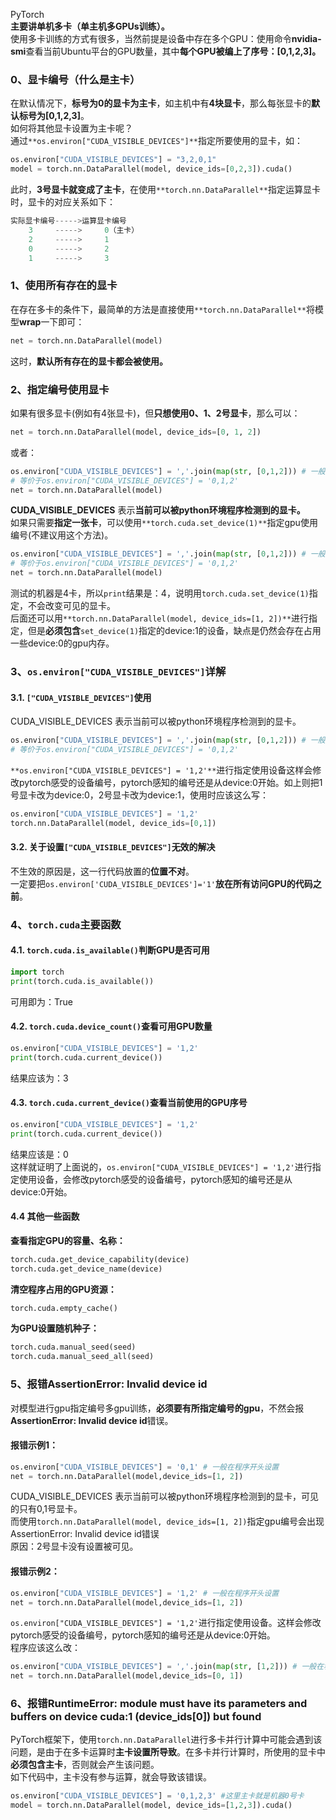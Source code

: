 PyTorch<br />**主要讲单机多卡（单主机多GPUs训练）。**<br />使用多卡训练的方式有很多，当然前提是设备中存在多个GPU：使用命令**nvidia-smi**查看当前Ubuntu平台的GPU数量，其中**每个GPU被编上了序号：[0,1,2,3]。**
<a name="gBRSp"></a>
### 0、显卡编号（什么是主卡）
在默认情况下，**标号为0的显卡为主卡**，如主机中有**4块显卡**，那么每张显卡的**默认标号为[0,1,2,3]**。<br />如何将其他显卡设置为主卡呢？<br />通过`**os.environ["CUDA_VISIBLE_DEVICES"]**`指定所要使用的显卡，如：
```python
os.environ["CUDA_VISIBLE_DEVICES"] = "3,2,0,1"
model = torch.nn.DataParallel(model, device_ids=[0,2,3]).cuda()
```
此时，**3号显卡就变成了主卡**，在使用`**torch.nn.DataParallel**`指定运算显卡时，显卡的对应关系如下：
```python
实际显卡编号----->运算显卡编号
    3     ----->     0（主卡）
    2     ----->     1
    0     ----->     2
    1     ----->     3
```
<a name="Pe1ou"></a>
### 1、使用所有存在的显卡
在存在多卡的条件下，最简单的方法是直接使用`**torch.nn.DataParallel**`将模型**wrap**一下即可：
```python
net = torch.nn.DataParallel(model)
```
这时，**默认所有存在的显卡都会被使用。**
<a name="oPKXY"></a>
### 2、指定编号使用显卡
如果有很多显卡(例如有4张显卡)，但**只想使用0、1、2号显卡**，那么可以：
```python
net = torch.nn.DataParallel(model, device_ids=[0, 1, 2])
```
或者：
```python
os.environ["CUDA_VISIBLE_DEVICES"] = ','.join(map(str, [0,1,2])) # 一般在程序开头设置
# 等价于os.environ["CUDA_VISIBLE_DEVICES"] = '0,1,2'
net = torch.nn.DataParallel(model)
```
**CUDA_VISIBLE_DEVICES** 表示**当前可以被python环境程序检测到的显卡。**<br />如果只需要**指定一张卡**，可以使用`**torch.cuda.set_device(1)**`指定gpu使用编号(不建议用这个方法)。
```python
os.environ["CUDA_VISIBLE_DEVICES"] = ','.join(map(str, [0,1,2])) # 一般在程序开头设置
# 等价于os.environ["CUDA_VISIBLE_DEVICES"] = '0,1,2'
net = torch.nn.DataParallel(model)
```
测试的机器是4卡，所以`print`结果是：4，说明用`torch.cuda.set_device(1)`指定，不会改变可见的显卡。<br />后面还可以用`**torch.nn.DataParallel(model, device_ids=[1, 2])**`进行指定，但是**必须包含**`set_device(1)`指定的device:1的设备，缺点是仍然会存在占用一些device:0的gpu内存。
<a name="xb2dF"></a>
### 3、`os.environ["CUDA_VISIBLE_DEVICES"]`详解
<a name="bPJvE"></a>
#### 3.1. `["CUDA_VISIBLE_DEVICES"]`使用
CUDA_VISIBLE_DEVICES 表示当前可以被python环境程序检测到的显卡。
```python
os.environ["CUDA_VISIBLE_DEVICES"] = ','.join(map(str, [0,1,2])) # 一般在程序开头设置
# 等价于os.environ["CUDA_VISIBLE_DEVICES"] = '0,1,2'
```
`**os.environ["CUDA_VISIBLE_DEVICES"] = '1,2'**`进行指定使用设备这样会修改pytorch感受的设备编号，pytorch感知的编号还是从device:0开始。如上则把1号显卡改为device:0，2号显卡改为device:1，使用时应该这么写：
```python
os.environ["CUDA_VISIBLE_DEVICES"] = '1,2'
torch.nn.DataParallel(model, device_ids=[0,1])
```
<a name="s7n9S"></a>
#### 3.2. 关于设置`["CUDA_VISIBLE_DEVICES"]`无效的解决
不生效的原因是，这一行代码放置的**位置不对**。<br />一定要把`os.environ['CUDA_VISIBLE_DEVICES']='1'`**放在所有访问GPU的代码之前**。
<a name="rNjMR"></a>
### 4、`torch.cuda`主要函数
<a name="YdQWv"></a>
#### 4.1. `torch.cuda.is_available()`判断GPU是否可用
```python
import torch
print(torch.cuda.is_available())
```
可用即为：True
<a name="Uxkrj"></a>
#### 4.2. `torch.cuda.device_count()`查看可用GPU数量
```python
os.environ["CUDA_VISIBLE_DEVICES"] = '1,2'
print(torch.cuda.current_device())
```
结果应该为：3
<a name="m1QdS"></a>
#### 4.3. `torch.cuda.current_device()`查看当前使用的GPU序号
```python
os.environ["CUDA_VISIBLE_DEVICES"] = '1,2'
print(torch.cuda.current_device())
```
结果应该是：0<br />这样就证明了上面说的，`os.environ["CUDA_VISIBLE_DEVICES"] = '1,2'`进行指定使用设备，会修改pytorch感受的设备编号，pytorch感知的编号还是从device:0开始。
<a name="P5TTZ"></a>
#### 4.4 其他一些函数
**查看指定GPU的容量、名称：**
```python
torch.cuda.get_device_capability(device)
torch.cuda.get_device_name(device)
```
**清空程序占用的GPU资源：**
```python
torch.cuda.empty_cache()
```
**为GPU设置随机种子：**
```python
torch.cuda.manual_seed(seed)
torch.cuda.manual_seed_all(seed)
```
<a name="MOTT9"></a>
### 5、报错AssertionError: Invalid device id
对模型进行gpu指定编号多gpu训练，**必须要有所指定编号的gpu**，不然会报**AssertionError: Invalid device id**错误。
<a name="S86Su"></a>
#### 报错示例1：
```python
os.environ["CUDA_VISIBLE_DEVICES"] = '0,1' # 一般在程序开头设置
net = torch.nn.DataParallel(model,device_ids=[1, 2])
```
CUDA_VISIBLE_DEVICES 表示当前可以被python环境程序检测到的显卡，可见的只有0,1号显卡。<br />而使用`torch.nn.DataParallel(model, device_ids=[1, 2])`指定gpu编号会出现AssertionError: Invalid device id错误<br />原因：2号显卡没有设置被可见。
<a name="qOUwk"></a>
#### 报错示例2：
```python
os.environ["CUDA_VISIBLE_DEVICES"] = '1,2' # 一般在程序开头设置
net = torch.nn.DataParallel(model,device_ids=[1, 2])
```
`os.environ["CUDA_VISIBLE_DEVICES"] = '1,2'`进行指定使用设备。这样会修改pytorch感受的设备编号，pytorch感知的编号还是从device:0开始。<br />程序应该这么改：
```python
os.environ["CUDA_VISIBLE_DEVICES"] = ','.join(map(str, [1,2])) # 一般在程序开头设置
net = torch.nn.DataParallel(model,device_ids=[0, 1])
```
<a name="XCwmH"></a>
### 6、报错RuntimeError: module must have its parameters and buffers on device cuda:1 (device_ids[0]) but found
PyTorch框架下，使用`torch.nn.DataParallel`进行多卡并行计算中可能会遇到该问题，是由于在多卡运算时**主卡设置所导致**。在多卡并行计算时，所使用的显卡中**必须包含主卡**，否则就会产生该问题。<br />如下代码中，主卡没有参与运算，就会导致该错误。
```python
os.environ["CUDA_VISIBLE_DEVICES"] = '0,1,2,3' #这里主卡就是机器0号卡
model = torch.nn.DataParallel(model, device_ids=[1,2,3]).cuda()
```
